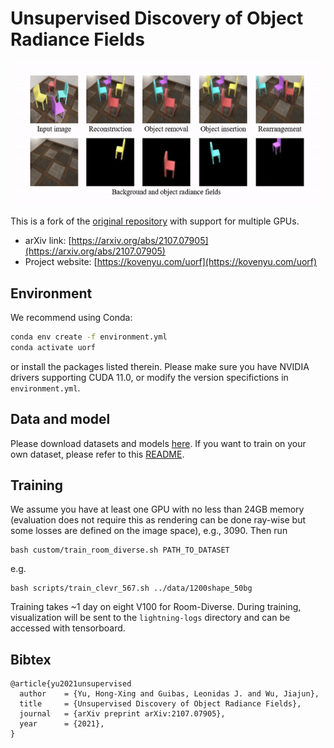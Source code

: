 # Unsupervised Discovery of Object Radiance Fields
![teaser](teaser.gif)

This is a fork of the [original repository](https://github.com/KovenYu/uORF) with support for multiple GPUs.


- arXiv link: [https://arxiv.org/abs/2107.07905](https://arxiv.org/abs/2107.07905)
- Project website: [https://kovenyu.com/uorf](https://kovenyu.com/uorf)

## Environment
We recommend using Conda:
```sh
conda env create -f environment.yml
conda activate uorf
```
or install the packages listed therein. Please make sure you have NVIDIA drivers supporting CUDA 11.0, or modify the version specifictions in `environment.yml`.

## Data and model
Please download datasets and models [here](https://office365stanford-my.sharepoint.com/:f:/g/personal/koven_stanford_edu/Et9SOVcOxOdHilaqfq4Y3PsBsiPGW6NGdbMd2i3tRSB5Dg?e=WRrXIh).
If you want to train on your own dataset, please refer to this [README](data/README.md).

## Training
We assume you have at least one GPU with no less than 24GB memory (evaluation does not require this as rendering can be done ray-wise but some losses are defined on the image space),
e.g., 3090. Then run
```shell
bash custom/train_room_diverse.sh PATH_TO_DATASET
```
e.g.
```shell
bash scripts/train_clevr_567.sh ../data/1200shape_50bg
```
Training takes ~1 day on eight V100 for Room-Diverse.
During training, visualization will be sent to the `lightning-logs` directory and can be accessed with tensorboard.

## Bibtex
```
@article{yu2021unsupervised
  author    = {Yu, Hong-Xing and Guibas, Leonidas J. and Wu, Jiajun},
  title     = {Unsupervised Discovery of Object Radiance Fields},
  journal   = {arXiv preprint arXiv:2107.07905},
  year      = {2021},
}
```
